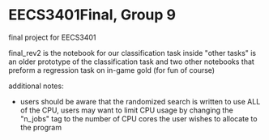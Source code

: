 # EECS3401Final, Group 9
final project for EECS3401

final_rev2 is the notebook for our classification task
inside "other tasks" is an older prototype of the classification task and two other notebooks that preform a regression task on in-game gold (for fun of course)

additional notes:
- users should be aware that the randomized search is written to use ALL of the CPU, users may want to limit CPU usage by changing the "n_jobs" tag to the number of CPU cores the user wishes to allocate to the program
